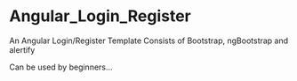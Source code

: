 # Angular_Login_Register
An Angular Login/Register Template
Consists of Bootstrap, ngBootstrap and alertify

Can be used by beginners...
